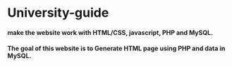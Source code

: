 # University-guide

#### make the website work with HTML/CSS, javascript, PHP and MySQL.

#### The goal of this website is to Generate HTML page using PHP and data in MySQL.
